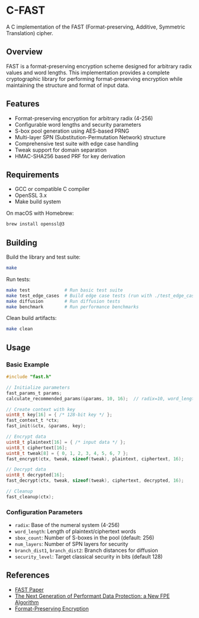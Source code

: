 # C-FAST

A C implementation of the FAST (Format-preserving, Additive, Symmetric Translation) cipher.

## Overview

FAST is a format-preserving encryption scheme designed for arbitrary radix values and word lengths. This implementation provides a complete cryptographic library for performing format-preserving encryption while maintaining the structure and format of input data.

## Features

- Format-preserving encryption for arbitrary radix (4-256)
- Configurable word lengths and security parameters
- S-box pool generation using AES-based PRNG
- Multi-layer SPN (Substitution-Permutation Network) structure
- Comprehensive test suite with edge case handling
- Tweak support for domain separation
- HMAC-SHA256 based PRF for key derivation

## Requirements

- GCC or compatible C compiler
- OpenSSL 3.x
- Make build system

On macOS with Homebrew:

```bash
brew install openssl@3
```

## Building

Build the library and test suite:

```bash
make
```

Run tests:

```bash
make test             # Run basic test suite
make test_edge_cases  # Build edge case tests (run with ./test_edge_cases)
make diffusion        # Run diffusion tests
make benchmark        # Run performance benchmarks
```

Clean build artifacts:

```bash
make clean
```

## Usage

### Basic Example

```c
#include "fast.h"

// Initialize parameters
fast_params_t params;
calculate_recommended_params(&params, 10, 16);  // radix=10, word_length=16

// Create context with key
uint8_t key[16] = { /* 128-bit key */ };
fast_context_t *ctx;
fast_init(&ctx, &params, key);

// Encrypt data
uint8_t plaintext[16] = { /* input data */ };
uint8_t ciphertext[16];
uint8_t tweak[8] = { 0, 1, 2, 3, 4, 5, 6, 7 };
fast_encrypt(ctx, tweak, sizeof(tweak), plaintext, ciphertext, 16);

// Decrypt data
uint8_t decrypted[16];
fast_decrypt(ctx, tweak, sizeof(tweak), ciphertext, decrypted, 16);

// Cleanup
fast_cleanup(ctx);
```

### Configuration Parameters

- `radix`: Base of the numeral system (4-256)
- `word_length`: Length of plaintext/ciphertext words
- `sbox_count`: Number of S-boxes in the pool (default: 256)
- `num_layers`: Number of SPN layers for security
- `branch_dist1`, `branch_dist2`: Branch distances for diffusion
- `security_level`: Target classical security in bits (default 128)

## References

- [FAST Paper](https://eprint.iacr.org/2021/1171.pdf)
- [The Next Generation of Performant Data Protection: a New FPE Algorithm](https://insights.comforte.com/the-next-generation-of-performant-data-protection-a-new-fpe-algorithm)
- [Format-Preserving Encryption](https://en.wikipedia.org/wiki/Format-preserving_encryption)
